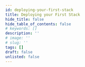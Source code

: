 ```yaml
---
id: deploying-your-first-stack
title: Deploying your First Stack
hide_title: false
hide_table_of_contents: false
# keywords: []
description: ''
# image: ''
# slug: ''
tags: []
draft: false
unlisted: false
---
```

